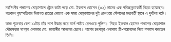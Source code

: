 নরসিংদীর পলাশের ঘোড়াশালে ট্রেনে কাটা পড়ে মো. ইকবাল হোসেন (৩২) নামের এক পরিচ্ছন্নতাকর্মী নিহত হয়েছেন। গতকাল বৃহস্পতিবার দিবাগত রাতের কোনো এক সময় ঘোড়াশালের দুই রেলওয়ে স্টেশনের মধ্যবর্তী স্থানে এ দুর্ঘটনা ঘটে।

আজ শুক্রবার বেলা ১১টায় তাঁর লাশ উদ্ধার করে মর্গে পাঠায় রেলওয়ে পুলিশ। নিহত ইকবাল হোসেন পলাশের ঘোড়াশাল পৌরসভার ঘাগড়া এলাকার মো. জাহাঙ্গীর আলমের ছেলে। পাশের চরপাড়া এলাকায় স্ত্রী-সন্তানদের নিয়ে বসবাস করতেন তিনি।
